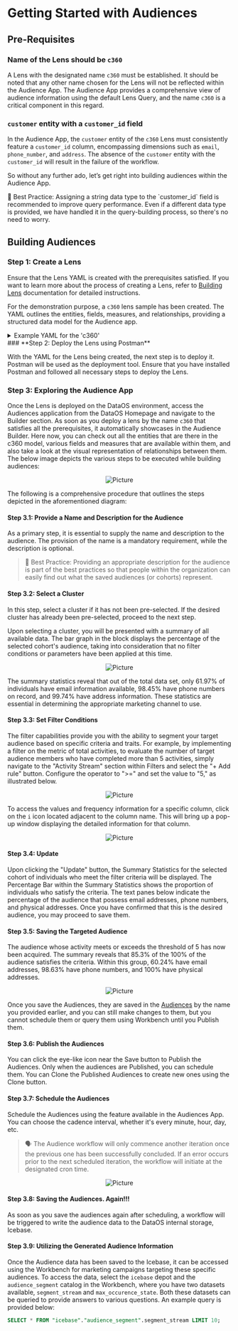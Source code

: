 # Getting Started with Audiences

## Pre-Requisites

### **Name of the Lens should be `c360`**

A Lens with the designated name `c360` must be established. It should be noted that any other name chosen for the Lens will not be reflected within the Audience App. The Audience App provides a comprehensive view of audience information using the default Lens Query, and the name `c360` is a critical component in this regard.

### **`customer` entity with a `customer_id` field**

In the Audience App, the `customer` entity of the `c360` Lens must consistently feature a `customer_id` column, encompassing dimensions such as `email`, `phone_number`, and `address`. The absence of the `customer` entity with the `customer_id` will result in the failure of the workflow.

So without any further ado, let’s get right into building audiences within the Audience App.

<aside class="best-practice"> 📖 Best Practice: Assigning a string data type to the `customer_id` field is recommended to improve query performance. Even if a different data type is provided, we have handled it in the query-building process, so there's no need to worry.</aside>

## Building Audiences

### **Step 1: Create a Lens**

Ensure that the Lens YAML is created with the prerequisites satisfied. If you want to learn more about the process of creating a Lens, refer to [Building Lens](/interfaces/lens/building_lens/) documentation for detailed instructions.

For the demonstration purpose, a `c360` lens sample has been created. The YAML outlines the entities, fields, measures, and relationships, providing a structured data model for the Audience app.

<details><Summary>Example YAML for the 'c360'</summary>

```yaml
name: "c360"
contract: "data_mapper"
description: "Data Model to answer any questions around a customer."
owner: "The Modern Data Company"
tags:
- "c360"
- "activity_schema"
- "segment"
entities:
- name: "customer"
  sql:
    query: "SELECT * FROM icebase.audience.customers_large_data"
    columns:
    - name: "customer_id"
    - name: "customer_name"
    - name: "email"
    - name: "phone_number"
    - name: "address"
    - name: "customer_no"
    - name: "site"
    - name: "state"
    - name: "county_name"
    - name: "zip"
    tables:
    - "icebase.audience.customers_large_data_01"
  fields:
  - name: "customer_id"
    description: "unique identifier of the customer"
    tags:
    - "customer_identifier"
    type: "string"
    column: "customer_id"
    primary: true
  - name: "customer_name"
    description: "Business name the customer operates under"
    tags:
    - "name_identifier"
    type: "string"
    column: "customer_name"
    primary: false
  - name: "email"
    description: "email address of the customer"
    tags:
    - "email_identifier"
    type: "string"
    column: "email"
  - name: "phone_number"
    description: "contact number of the customer"
    tags:
    - "phone_identifier"
    type: "string"
    column: "phone_number"
  - name: "address"
    description: "postal address of the customer"
    tags:
    - "address_identifier"
    type: "string"
    column: "address"
  - name: "customer_no"
    description: "customer identifier only unique within the site"
    type: "string"
    column: "customer_no"
  - name: "state"
    description: "state code where the customer physical address is located"
    type: "string"
    column: "state"
  - name: "county_name"
    description: "name of the county"
    type: "string"
    column: "county_name"
  - name: "zip"
    description: "ZIP code associate with the customer physical address"
    type: "string"
    column: "zip"
  measures:
  - name: "count_customers"
    description: "count of total customers"
    tags:
    - "total_customers"
    type: "count"
    sql_snippet: "${customer.customer_id}"
  - name: "percentage_email"
    description: "percentage customers with email"
    tags:
    - "email_reachability"
    type: "number"
    sql_snippet: "round(100*count(${customer.email})/cast(count(*) as double),2)"
  relationships:
  - type: "1:N"
    field: "customer_id"
    target:
      name: "order_placed"
      field: "entity_id"
  - type: "1:N"
    field: "customer_id"
    target:
      name: "order_rejected"
      field: "entity_id"
  - type: "1:N"
    field: "customer_id"
    target:
      name: "order_invoiced"
      field: "entity_id"
- name: "order_placed"
  sql:
    query: "SELECT \n  activity_uuid, \n  entity_id,\n  trim(feature1) as order_id,\n\
      \  activity_ts,\n  trim(feature2) as product_id,\n  trim(feature3) as brand_name,\n\
      \  trim(feature4) as supplier_name,\n  trim(feature5) as product_category,\n\
      \  trim(feature6) as product_classification,\n  cast(feature7 as double) as\
      \ cases,\n  cast(feature8 as double) as bottles,\n  cast(feature9 as double)\
      \ as order_value,\n  feature10 as request_delivery_date,\n  activity_occurence,\n\
      \  activity_repeated_at,\n  case when trim(feature3) = 'BACARDI' then true else\
      \ false end as bacardi_brand\nFROM icebase.audience.activity_streams_large_data\
      \ where activity = 'order_placed'\n"
    columns:
    - name: "activity_uuid"
    - name: "entity_id"
    - name: "activity_ts"
    - name: "order_id"
    - name: "product_id"
    - name: "supplier_name"
    - name: "product_category"
    - name: "order_value"
    - name: "request_delivery_date"
    tables:
    - "icebase.audience.activity_streams_large_data"
  fields:
  - name: "activity_uuid"
    description: "unique identifier of the activity event"
    type: "string"
    column: "activity_uuid"
    primary: true
  - name: "entity_id"
    description: "customer identifier"
    type: "string"
    column: "entity_id"
  - name: "order_id"
    description: "order identifier"
    type: "string"
    column: "order_id"
  - name: "activity_ts"
    description: "timestamp of the moment when activity_occured"
    type: "date"
    column: "activity_ts"
  - name: "product_id"
    description: "product identifier"
    type: "string"
    column: "product_id"
  - name: "order_value"
    description: "value of the order placed"
    type: "number"
    column: "order_value"
  - name: "request_delivery_date"
    description: "requested delivery date"
    type: "date"
    column: "request_delivery_date"
  - name: "brand_name"
    description: "name of the brand"
    type: "string"
    column: "brand_name"
  - name: "supplier_name"
    description: "name of the supplier"
    type: "string"
    column: "supplier_name"
  - name: "product_category"
    description: "category of the product"
    type: "string"
    column: "product_category"
  dimensions:
  - name: "order_no"
    description: "unique order_no for a customer"
    type: "string"
    sql_snippet: "concat(${order_placed.entity_id},'-',split_part(${order_placed.order_id},'-',1))"
  measures:
  - name: "recency"
    description: "days since last order was placed"
    type: "min"
    sql_snippet: "day(current_date - ${order_placed.activity_ts})"
  - name: "frequency"
    description: "count of total activities"
    type: "number"
    sql_snippet: "count( distinct ${order_placed.order_no}) filter (where date(${order_placed.activity_ts})\
      \ = date('{{date:2022-07-05}}'))"
  - name: "avg_order_value"
    type: "number"
    sql_snippet: "${order_placed.monetary_for_day}/ cast(${order_placed.frequency}\
      \ as double)"
- name: "order_rejected"
  sql:
    query: "SELECT \n  activity_uuid, \n  entity_id,\n  trim(feature1) as ref_order_id,\n\
      \  activity_ts,\n  trim(feature2) as product_id,\n  trim(feature3) as order_reject_code,\n\
      \  trim(feature4) as order_status_code,\n  trim(feature5) as order_delivery_status,\n\
      \  cast(feature7 as double) as cases,\n  cast(feature8 as double) as bottles,\n\
      \  cast(feature9 as double) as order_value,\n  feature10 as request_delivery_date,\n\
      \  activity_occurence,\n  activity_repeated_at\nFROM icebase.audience.activity_streams_large_data\
      \  where activity = 'order_rejected'\n"
    columns:
    - name: "activity_uuid"
    - name: "entity_id"
    - name: "ref_order_id"
    - name: "activity_ts"
    - name: "product_id"
    - name: "order_reject_code"
    - name: "order_status_code"
    - name: "order_delivery_status"
    - name: "order_value"
    - name: "request_delivery_date"
    tables:
    - "icebase.audience.activity_streams_large_data"
    lenses: []
  fields:
  - name: "activity_uuid"
    description: "unique identifier of the activity event"
    type: "string"
    column: "activity_uuid"
    primary: true
  - name: "entity_id"
    description: "customer identifier"
    type: "string"
    column: "entity_id"
  - name: "ref_order_id"
    description: "order identifier"
    type: "string"
    column: "ref_order_id"
  - name: "activity_ts"
    description: "timestamp of the moment when activity_occured"
    type: "date"
    column: "activity_ts"
  - name: "product_id"
    description: "product identifier"
    type: "string"
    column: "product_id"
  - name: "order_value"
    description: "value of the order placed"
    type: "number"
    column: "order_value"
  - name: "request_delivery_date"
    description: "requested delivery date"
    type: "date"
    column: "request_delivery_date"
  - name: "order_reject_code"
    description: "code for rejection"
    type: "string"
    column: "order_reject_code"
  - name: "order_status_code"
    description: "code for order status"
    type: "string"
    column: "order_status_code"
  - name: "order_delivery_status"
    description: "status of order delivery"
    type: "string"
    column: "order_delivery_status"
  dimensions:
  - name: "order_no"
    description: "unique order_no for a customer"
    type: "string"
    sql_snippet: "concat(${order_rejected.entity_id},'-',split_part(${order_rejected.ref_order_id},'-',1))"
  measures:
  - name: "frequency"
    description: "count of total activities"
    type: "number"
    sql_snippet: "count( distinct ${order_rejected.order_no}) filter (where date(${order_rejected.activity_ts})\
      \ = date('{{date2:2022-07-25}}'))"
  - name: "avg_order_value"
    type: "number"
    sql_snippet: "${order_rejected.monetary_for_day}/ cast(${order_rejected.frequency}\
      \ as double)"
- name: "order_invoiced"
  sql:
    query: "SELECT \n  activity_uuid, \n  entity_id,\n  trim(feature1) as ref_order_id,\n\
      \  activity_ts,\n  trim(feature2) as product_id,\n  trim(feature3) as brand_name,\n\
      \  trim(feature4) as supplier_name,\n  trim(feature5) as product_category,\n\
      \  trim(feature6) as product_classification,\n  cast(feature7 as double) as\
      \ cases,\n  cast(feature8 as double) as bottles,\n  cast(feature9 as double)\
      \ as order_value,\n  feature10 as request_delivery_date,\n  activity_occurence,\n\
      \  activity_repeated_at\nFROM icebase.audience.activity_streams_large_data \
      \ where activity = 'order_invoiced'\n"
    columns:
    - name: "activity_uuid"
    - name: "entity_id"
    - name: "ref_order_id"
    - name: "activity_ts"
    - name: "product_id"
    - name: "brand_name"
    - name: "supplier_name"
    - name: "product_category"
    - name: "order_value"
    - name: "request_delivery_date"
    tables:
    - "icebase.audience.activity_streams_large_data"
  fields:
  - name: "activity_uuid"
    description: "unique identifier of the activity event"
    type: "string"
    column: "activity_uuid"
    primary: true
  - name: "entity_id"
    description: "customer identifier"
    type: "string"
    column: "entity_id"
  - name: "ref_order_id"
    description: "order identifier"
    type: "string"
    column: "ref_order_id"
  - name: "activity_ts"
    description: "timestamp of the moment when activity_occured"
    type: "date"
    column: "activity_ts"
  - name: "product_id"
    description: "product identifier"
    type: "string"
    column: "product_id"
  - name: "order_value"
    description: "order value"
    type: "number"
    column: "order_value"
  measures:
  - name: "frequency"
    description: "count of total activities"
    type: "number"
    sql_snippet: "count( distinct ${order_invoiced.ref_order_id}) filter (where date(${order_invoiced.activity_ts})\
      \ = date('{{date3:2022-07-11}}'))"
  - name: "avg_order_value"
    type: "number"
    sql_snippet: "${order_invoiced.monetary_for_day}/ cast(${order_invoiced.frequency}\
      \ as double)"
    hidden: false
    depends:
    - "frequency" 
```
</details>
### **Step 2: Deploy the Lens using Postman**

With the YAML for the Lens being created, the next step is to deploy it. Postman will be used as the deployment tool. Ensure that you have installed Postman and followed all necessary steps to deploy the Lens.

### **Step 3: Exploring the Audience App**

Once the Lens is deployed on the DataOS environment, access the Audiences application from the DataOS Homepage and navigate to the Builder section. As soon as you deploy a lens by the name `c360` that satisfies all the prerequisites, it automatically showcases in the Audience Builder. Here now, you can check out all the entities that are there in the c360 model, various fields and measures that are available within them, and also take a look at the visual representation of relationships between them. The below image depicts the various steps to be executed while building audiences:
 
<center>

![Picture](./aud.svg)

</center>

The following is a comprehensive procedure that outlines the steps depicted in the aforementioned diagram:

#### **Step 3.1: Provide a Name and Description for the Audience**

As a primary step, it is essential to supply the name and description to the audience. The provision of the name is a mandatory requirement, while the description is optional.

> 📖 Best Practice: Providing an appropriate description for the audience is part of the best practices so that people within the organization can easily find out what the saved audiences (or cohorts) represent.

#### **Step 3.2: Select a Cluster**

In this step, select a cluster if it has not been pre-selected. If the desired cluster has already been pre-selected, proceed to the next step.

Upon selecting a cluster, you will be presented with a summary of all available data. The bar graph in the block displays the percentage of the selected cohort's audience, taking into consideration that no filter conditions or parameters have been applied at this time.
 
<center>

![Picture](./untitled_4.png)

</center>

The summary statistics reveal that out of the total data set, only 61.97% of individuals have email information available, 98.45% have phone numbers on record, and 99.74% have address information. These statistics are essential in determining the appropriate marketing channel to use.

#### **Step 3.3: Set Filter Conditions**

The filter capabilities provide you with the ability to segment your target audience based on specific criteria and traits. For example, by implementing a filter on the metric of total activities, to evaluate the number of target audience members who have completed more than 5 activities, simply navigate to the "Activity Stream" section within Filters and select the "+ Add rule" button. Configure the operator to ">=" and set the value to "5," as illustrated below.
 
<center>

![Picture](./untitled_5.png)

</center>

To access the values and frequency information for a specific column, click on the `i` icon located adjacent to the column name. This will bring up a pop-up window displaying the detailed information for that column.
 
<center>

![Picture](./untitled_6.png)

</center>

#### **Step 3.4: Update**

Upon clicking the "Update" button, the Summary Statistics for the selected cohort of individuals who meet the filter criteria will be displayed. The Percentage Bar within the Summary Statistics shows the proportion of individuals who satisfy the criteria. The text panes below indicate the percentage of the audience that possess email addresses, phone numbers, and physical addresses. Once you have confirmed that this is the desired audience, you may proceed to save them.

#### **Step 3.5: Saving the Targeted Audience**

The audience whose activity meets or exceeds the threshold of 5 has now been acquired. The summary reveals that 85.3% of the 100% of the audience satisfies the criteria. Within this group, 60.24% have email addresses, 98.63% have phone numbers, and 100% have physical addresses.
 
<center>

![Picture](./untitled_7.png)

</center>

Once you save the Audiences, they are saved in the [Audiences](../audience_ui/audience_ui.md) by the name you provided earlier, and you can still make changes to them, but you cannot schedule them or query them using Workbench until you Publish them. 

#### **Step 3.6: Publish the Audiences**

You can click the eye-like icon near the Save button to Publish the Audiences. Only when the audiences are Published, you can schedule them. You can Clone the Published Audiences to create new ones using the Clone button.

#### **Step 3.7: Schedule the Audiences**

Schedule the Audiences using the feature available in the Audiences App. You can choose the cadence interval, whether it's every minute, hour, day, etc. 

> 🗣️ The Audience workflow will only commence another iteration once the previous one has been successfully concluded. If an error occurs prior to the next scheduled iteration, the workflow will initiate at the designated cron time.
 
<center>

![Picture](./untitled_8.png)

</center>

#### **Step 3.8: Saving the Audiences. Again!!!**

As soon as you save the audiences again after scheduling, a workflow will be triggered to write the audience data to the DataOS internal storage, Icebase. 

#### **Step 3.9: Utilizing the Generated Audience Information**

Once the Audience data has been saved to the Icebase, it can be accessed using the Workbench for marketing campaigns targeting these specific audiences. To access the data, select the `icebase` depot and the `audience_segment` catalog in the Workbench, where you have two datasets available, `segment_stream` and `max_occurence_state`. Both these datasets can be queried to provide answers to various questions. An example query is provided below:

```sql
SELECT * FROM "icebase"."audience_segment".segment_stream LIMIT 10;
```
